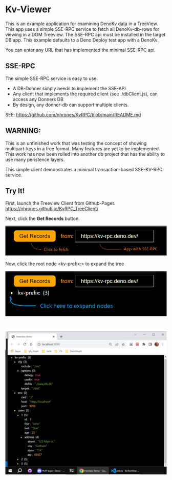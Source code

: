 # Kv-Viewer
This is an example application for examining DenoKv data in a TreeView.   
This app uses a simple SSE-RPC service to fetch all DenoKv-db-rows for    
viewing in a DOM Treeview. 
The SSE-RPC api must be installed in the target DB app.
This example defaults to a Deno Deploy test app with a DenoKv.

You can enter any URL that has implemented the minimal SSE-RPC api.   
## SSE-RPC
The simple SSE-RPC service is easy to use.    
  - A DB-Donner simply needs to implement the SSE-API    
  - Any client that implements the required client (see ./dbClient.js), can access any Donners DB
  - By design, any donner-db can support multiple clients.     

SEE: https://github.com/nhrones/KvRPC/blob/main/README.md


## WARNING: 
This is an unfinished work that was testing the concept of showing multipart-keys in a tree format.  Many features are yet to be implemented.  This work has now been rolled into another db project that has the ability to use many peristence layers. 

This simple client demonstrates a minimal transaction-based SSE-KV-RPC service.   

## Try It!
First, launch the Treeview Client from Github-Pages          
https://nhrones.github.io/KvRPC_TreeClient/    

Next, click the **Get Records** button.    

![Alt text](clickToFetch.png)    

Now, click the root node \<kv-prefix:\> to expand the tree

![Alt text](exspand.png)

<br/>

![kv-tree](kv-tv.png)